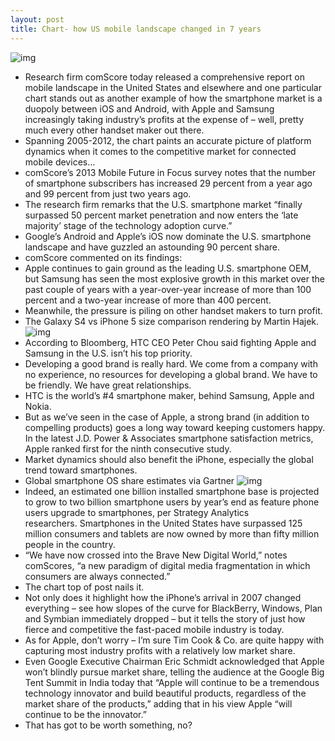```yaml
---
layout: post
title: Chart- how US mobile landscape changed in 7 years
---
```

![img](http://media.idownloadblog.com/wp-content/uploads/2013/03/comScore-US-smartphone-market-2005-2012.png)
* Research firm comScore today released a comprehensive report on mobile landscape in the United States and elsewhere and one particular chart stands out as another example of how the smartphone market is a duopoly between iOS and Android, with Apple and Samsung increasingly taking industry’s profits at the expense of – well, pretty much every other handset maker out there.
* Spanning 2005-2012, the chart paints an accurate picture of platform dynamics when it comes to the competitive market for connected mobile devices…
* comScore’s 2013 Mobile Future in Focus survey notes that the number of smartphone subscribers has increased 29 percent from a year ago and 99 percent from just two years ago.
* The research firm remarks that the U.S. smartphone market “finally surpassed 50 percent market penetration and now enters the ‘late majority’ stage of the technology adoption curve.”
* Google’s Android and Apple’s iOS now dominate the U.S. smartphone landscape and have guzzled an astounding 90 percent share.
* comScore commented on its findings:
* Apple continues to gain ground as the leading U.S. smartphone OEM, but Samsung has seen the most explosive growth in this market over the past couple of years with a year-over-year increase of more than 100 percent and a two-year increase of more than 400 percent.
* Meanwhile, the pressure is piling on other handset makers to turn profit.
* The Galaxy S4 vs iPhone 5 size comparison rendering by Martin Hajek.
![img](http://media.idownloadblog.com/wp-content/uploads/2013/03/Size-comparison-Galaxy-S4-vs-iPhone-5-Martin-Hajek-003.jpg)
* According to Bloomberg, HTC CEO Peter Chou said fighting Apple and Samsung in the U.S. isn’t his top priority.
* Developing a good brand is really hard. We come from a company with no experience, no resources for developing a global brand. We have to be friendly. We have great relationships.
* HTC is the world’s #4 smartphone maker, behind Samsung, Apple and Nokia.
* But as we’ve seen in the case of Apple, a strong brand (in addition to compelling products) goes a long way toward keeping customers happy. In the latest J.D. Power & Associates smartphone satisfaction metrics, Apple ranked first for the ninth consecutive study.
* Market dynamics should also benefit the iPhone, especially the global trend toward smartphones.
* Global smartphone OS share estimates via Gartner
![img](http://media.idownloadblog.com/wp-content/uploads/2013/02/Gartner-global-smartphone-OS-share-Q42012.png)
* Indeed, an estimated one billion installed smartphone base is projected to grow to two billion smartphone users by year’s end as feature phone users upgrade to smartphones, per Strategy Analytics researchers. Smartphones in the United States have surpassed 125 million consumers and tablets are now owned by more than fifty million people in the country.
* “We have now crossed into the Brave New Digital World,” notes comScores, “a new paradigm of digital media fragmentation in which consumers are always connected.”
* The chart top of post nails it.
* Not only does it highlight how the iPhone’s arrival in 2007 changed everything – see how slopes of the curve for BlackBerry, Windows, Plan and Symbian immediately dropped – but it tells the story of just how fierce and competitive the fast-paced mobile industry is today.
* As for Apple, don’t worry – I’m sure Tim Cook & Co. are quite happy with capturing most industry profits with a relatively low market share.
* Even Google Executive Chairman Eric Schmidt acknowledged that Apple won’t blindly pursue market share, telling the audience at the Google Big Tent Summit in India today that “Apple will continue to be a tremendous technology innovator and build beautiful products, regardless of the market share of the products,” adding that in his view Apple “will continue to be the innovator.”
* That has got to be worth something, no?

